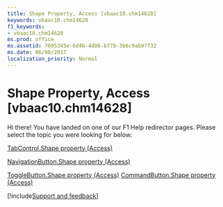 ```yaml
---
title: Shape Property, Access [vbaac10.chm14628]
keywords: vbaac10.chm14628
f1_keywords:
- vbaac10.chm14628
ms.prod: office
ms.assetid: 7695345e-6d4b-4d86-b778-3b6c9ab97f32
ms.date: 06/08/2017
localization_priority: Normal
---
```



# Shape Property, Access [vbaac10.chm14628]

Hi there! You have landed on one of our F1 Help redirector pages. Please select the topic you were looking for below.

[TabControl.Shape property (Access)](http://msdn.microsoft.com/library/579e6710-0e42-74ac-ea97-1618baf9497a%28Office.15%29.aspx)

[NavigationButton.Shape property (Access)](http://msdn.microsoft.com/library/9d9ecd73-b1a4-6861-a420-3bc52beae95c%28Office.15%29.aspx)

[ToggleButton.Shape property (Access)](http://msdn.microsoft.com/library/86f39f5a-ab5b-2db2-611b-53568a99ac0c%28Office.15%29.aspx)
[CommandButton.Shape property (Access)](http://msdn.microsoft.com/library/92088237-5dd8-0b40-ed2d-e5a5bfef4495%28Office.15%29.aspx)

[!include[Support and feedback](~/includes/feedback-boilerplate.md)]